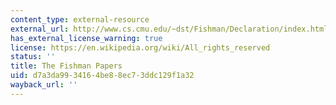 ```yaml
---
content_type: external-resource
external_url: http://www.cs.cmu.edu/~dst/Fishman/Declaration/index.html
has_external_license_warning: true
license: https://en.wikipedia.org/wiki/All_rights_reserved
status: ''
title: The Fishman Papers
uid: d7a3da99-3416-4be8-8ec7-3ddc129f1a32
wayback_url: ''
---
```

